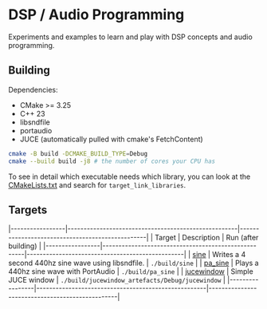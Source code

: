 # DSP / Audio Programming

Experiments and examples to learn and play with DSP concepts and audio programming.

## Building

Dependencies:
- CMake >= 3.25
- C++ 23
- libsndfile
- portaudio
- JUCE (automatically pulled with cmake's FetchContent)

``` sh
cmake -B build -DCMAKE_BUILD_TYPE=Debug
cmake --build build -j8 # the number of cores your CPU has
```

To see in detail which executable needs which library, you can look at the
[CMakeLists.txt](./CMakeLists.txt) and search for `target_link_libraries`.

## Targets

|-----------------|-----------------------------------------------------|-------------------------------------------------|
| Target          | Description                                         | Run (after building)                            |
|-----------------|-----------------------------------------------------|-------------------------------------------------|
| [sine][1]       | Writes a 4 second 440hz sine wave using libsndfile. | `./build/sine`                                  |
| [pa_sine][2]    | Plays a 440hz sine wave with PortAudio              | `./build/pa_sine`                               |
| [jucewindow][3] | Simple JUCE window                                  | `./build/jucewindow_artefacts/Debug/jucewindow` |
|-----------------|-----------------------------------------------------|-------------------------------------------------|

[1]:./sine.cpp
[2]:./pa_sine.cpp
[3]:./jucewindow.cpp

